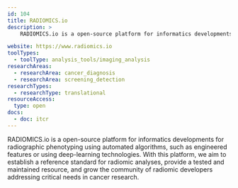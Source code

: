 ```yaml
---
id: 104
title: RADIOMICS.io
description: >
    RADIOMICS.io is a open-source platform for informatics developments for radiographic phenotyping using automated algorithms, such as engineered features or using deep-learning technologies.

website: https://www.radiomics.io
toolTypes:
  - toolType: analysis_tools/imaging_analysis
researchAreas:
  - researchArea: cancer_diagnosis
  - researchArea: screening_detection
researchTypes:
  - researchType: translational
resourceAccess:
  type: open
docs:
  - doc: itcr       
---
```

RADIOMICS.io is a open-source platform for informatics developments for radiographic phenotyping using automated algorithms, such as engineered features or using deep-learning technologies. With this platform, we aim to establish a reference standard for radiomic analyses, provide a tested and maintained resource, and grow the community of radiomic developers addressing critical needs in cancer research.